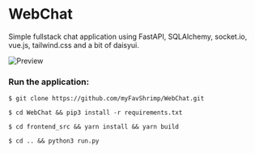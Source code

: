 # WebChat

Simple fullstack chat application using FastAPI, SQLAlchemy, socket.io, vue.js, tailwind.css and a bit of daisyui.

![Preview](https://i.imgur.com/QRK3JBR.gif)

### Run the application:
```shell
$ git clone https://github.com/myFavShrimp/WebChat.git

$ cd WebChat && pip3 install -r requirements.txt

$ cd frontend_src && yarn install && yarn build

$ cd .. && python3 run.py
```

